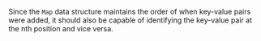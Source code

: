 Since the `Map` data structure maintains the order of when key-value pairs were added, it should also be capable of identifying the key-value pair at the nth position and vice versa.